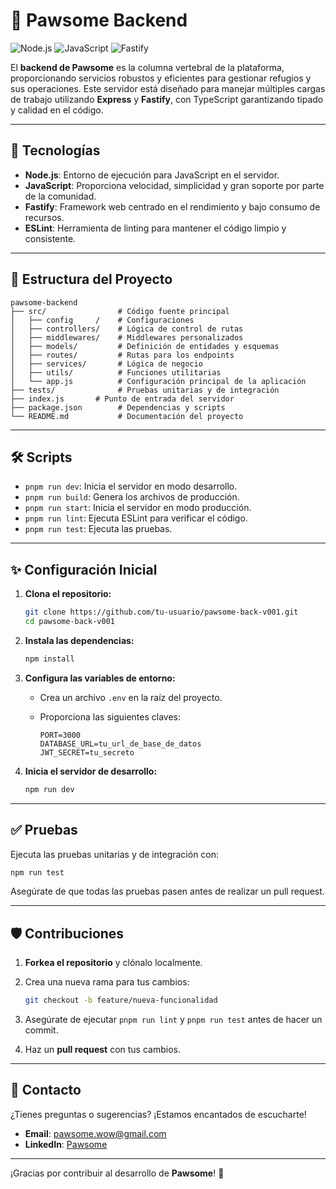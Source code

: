 # 🐾 Pawsome Backend

![Node.js](https://img.shields.io/badge/Node.js-339933?style=flat-square) ![JavaScript](https://shields.io/badge/JavaScript-F7DF1E?logo=JavaScript&logoColor=000&style=flat-square) ![Fastify](https://img.shields.io/badge/Fastify-000000?style=flat-square&logo=fastify)

El **backend de Pawsome** es la columna vertebral de la plataforma, proporcionando servicios robustos y eficientes para gestionar refugios y sus operaciones. Este servidor está diseñado para manejar múltiples cargas de trabajo utilizando **Express** y **Fastify**, con TypeScript garantizando tipado y calidad en el código.

---

## 🚀 Tecnologías

- **Node.js**: Entorno de ejecución para JavaScript en el servidor.
- **JavaScript**: Proporciona velocidad, simplicidad y gran soporte por parte de la comunidad.
- **Fastify**: Framework web centrado en el rendimiento y bajo consumo de recursos.
- **ESLint**: Herramienta de linting para mantener el código limpio y consistente.

---

## 📂 Estructura del Proyecto

```plaintext
pawsome-backend
├── src/                # Código fuente principal
│   ├── config     /    # Configuraciones
│   ├── controllers/    # Lógica de control de rutas
│   ├── middlewares/    # Middlewares personalizados
│   ├── models/         # Definición de entidades y esquemas
│   ├── routes/         # Rutas para los endpoints
│   ├── services/       # Lógica de negocio
│   ├── utils/          # Funciones utilitarias
│   └── app.js          # Configuración principal de la aplicación
├── tests/              # Pruebas unitarias y de integración
├── index.js       # Punto de entrada del servidor
├── package.json        # Dependencias y scripts
└── README.md           # Documentación del proyecto
```

---

## 🛠️ Scripts

- `pnpm run dev`: Inicia el servidor en modo desarrollo.
- `pnpm run build`: Genera los archivos de producción.
- `pnpm run start`: Inicia el servidor en modo producción.
- `pnpm run lint`: Ejecuta ESLint para verificar el código.
- `pnpm run test`: Ejecuta las pruebas.

---

## ✨ Configuración Inicial

1. **Clona el repositorio:**
   ```bash
   git clone https://github.com/tu-usuario/pawsome-back-v001.git
   cd pawsome-back-v001
   ```

2. **Instala las dependencias:**
   ```bash
   npm install
   ```

3. **Configura las variables de entorno:**
   - Crea un archivo `.env` en la raíz del proyecto.
   - Proporciona las siguientes claves:

     ```env
     PORT=3000
     DATABASE_URL=tu_url_de_base_de_datos
     JWT_SECRET=tu_secreto
     ```

4. **Inicia el servidor de desarrollo:**
   ```bash
   npm run dev
   ```

---

## ✅ Pruebas

Ejecuta las pruebas unitarias y de integración con:
```bash
npm run test
```
Asegúrate de que todas las pruebas pasen antes de realizar un pull request.

---

## 🛡️ Contribuciones

1. **Forkea el repositorio** y clónalo localmente.
2. Crea una nueva rama para tus cambios:

   ```bash
   git checkout -b feature/nueva-funcionalidad
   ```
3. Asegúrate de ejecutar `pnpm run lint` y `pnpm run test` antes de hacer un commit.
4. Haz un **pull request** con tus cambios.

---

## 📧 Contacto

¿Tienes preguntas o sugerencias? ¡Estamos encantados de escucharte!  
- **Email**: pawsome.wow@gmail.com  
- **LinkedIn**: [Pawsome](https://linkedin.com/company/pawsome-wow)

---

¡Gracias por contribuir al desarrollo de **Pawsome**! 🐾
